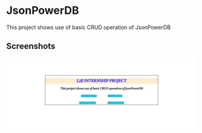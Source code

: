# JsonPowerDB
This project shows use of basic CRUD operation of JsonPowerDB

## Screenshots

![App Screenshot](https://github.com/Gaurav4400/JsonPowerDB/blob/b923108ad35e8adfc70d8c800df32c3751b98e18/assets/index.jpeg)
